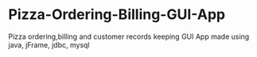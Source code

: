 # Pizza-Ordering-Billing-GUI-App
Pizza ordering,billing and customer records keeping GUI App
made using java, jFrame, jdbc, mysql
